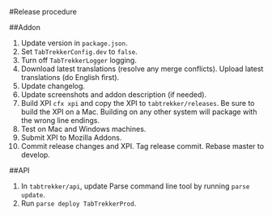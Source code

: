 #Release procedure

##Addon
1. Update version in `package.json`.
2. Set `TabTrekkerConfig.dev` to `false`.
3. Turn off `TabTrekkerLogger` logging.
4. Download latest translations (resolve any merge conflicts). Upload latest translations (do English first).
5. Update changelog.
6. Update screenshots and addon description (if needed).
7. Build XPI `cfx xpi` and copy the XPI to `tabtrekker/releases`. Be sure to build the XPI on a Mac. Building on any other system will package with the wrong line endings.
8. Test on Mac and Windows machines.
9. Submit XPI to Mozilla Addons.
10. Commit release changes and XPI. Tag release commit. Rebase master to develop.

##API
1. In `tabtrekker/api`, update Parse command line tool by running `parse update`.
2. Run `parse deploy TabTrekkerProd`.
